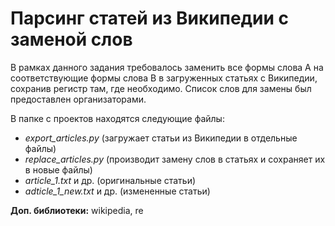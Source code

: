 # Парсинг статей из Википедии с заменой слов
В рамках данного задания требовалось заменить все формы слова А на соответствующие формы слова B в загруженных статьях с Википедии, сохранив регистр там, где необходимо. Список слов для замены был предоставлен организаторами.

В папке с проектов находятся следующие файлы:
- *export_articles.py* (загружает статьи из Википедии в отдельные файлы)
- *replace_articles.py* (производит замену слов в статьях и сохраняет их в новые файлы)
- *article_1.txt* и др. (оригинальные статьи)
- *adticle_1_new.txt* и др. (измененные статьи)

**Доп. библиотеки:** wikipedia, re
